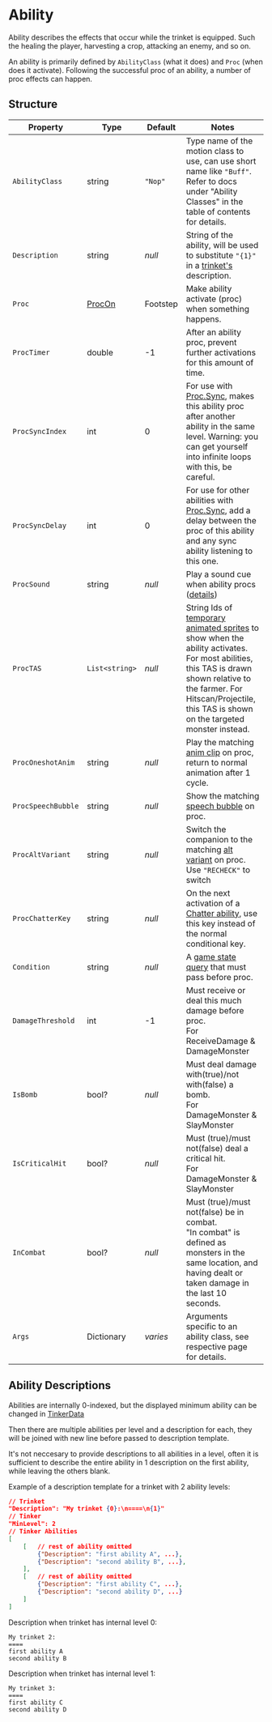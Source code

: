 # Ability

Ability describes the effects that occur while the trinket is equipped. Such the healing the player, harvesting a crop, attacking an enemy, and so on.

An ability is primarily defined by `AbilityClass` (what it does) and `Proc` (when does it activate). Following the successful proc of an ability, a number of proc effects can happen.

## Structure

| Property | Type | Default | Notes |
| -------- | ---- | ------- | ----- |
| `AbilityClass` | string | `"Nop"` | Type name of the motion class to use, can use short name like `"Buff"`. <br>Refer to docs under "Ability Classes" in the table of contents for details. |
| `Description` | string | _null_ | String of the ability, will be used to substitute `"{1}"` in a [trinket's](0-Trinket.md) description. |
| `Proc` | [ProcOn](4.0-Proc.md) | Footstep | Make ability activate (proc) when something happens. |
| `ProcTimer` | double | -1 | After an ability proc, prevent further activations for this amount of time. |
| `ProcSyncIndex`| int | 0 | For use with [Proc.Sync](4.0-Proc.md), makes this ability proc after another ability in the same level. Warning: you can get yourself into infinite loops with this, be careful. |
| `ProcSyncDelay`| int | 0 | For use for other abilities with [Proc.Sync](4.0-Proc.md), add a delay between the proc of this ability and any sync ability listening to this one. |
| `ProcSound` | string | _null_ | Play a sound cue when ability procs ([details](https://stardewvalleywiki.com/Modding:Audio)) |
| `ProcTAS` | `List<string>` | _null_ | String Ids of [temporary animated sprites](6-Temporary%20Animated%20Sprite.md) to show when the ability activates. For most abilities, this TAS is drawn shown relative to the farmer. For Hitscan/Projectile, this TAS is shown on the targeted monster instead. |
| `ProcOneshotAnim` | string | _null_ | Play the matching [anim clip](3.2-Animation%20Clips.md) on proc, return to normal animation after 1 cycle. |
| `ProcSpeechBubble` | string | _null_ | Show the matching [speech bubble](3.3-Speech%20Bubbles.md) on proc. |
| `ProcAltVariant` | string | _null_ | Switch the companion to the matching [alt variant](2-Variant.md) on proc. Use `"RECHECK"` to switch |
| `ProcChatterKey` | string | _null_ | On the next activation of a [Chatter ability](4.z.201-Chatter.md), use this key instead of the normal conditional key. |
| `Condition` | string | _null_ | A [game state query](https://stardewvalleywiki.com/Modding:Game_state_queries) that must pass before proc. |
| `DamageThreshold` | int | -1 | Must receive or deal this much damage before proc.<br>For ReceiveDamage & DamageMonster |
| `IsBomb` | bool? | _null_ | Must deal damage with(true)/not with(false) a bomb.<br>For DamageMonster & SlayMonster |
| `IsCriticalHit` | bool? | _null_ | Must (true)/must not(false) deal a critical hit.<br>For DamageMonster & SlayMonster |
| `InCombat` | bool? | _null_ | Must (true)/must not(false) be in combat.<br>"In combat" is defined as monsters in the same location, and having dealt or taken damage in the last 10 seconds. |
| `Args` | Dictionary | _varies_ | Arguments specific to an ability class, see respective page for details. |

## Ability Descriptions

Abilities are internally 0-indexed, but the displayed minimum ability can be changed in [TinkerData](1-Tinker.md)

Then there are multiple abilities per level and a description for each, they will be joined with new line before passed to description template.

It's not neccesary to provide descriptions to all abilities in a level, often it is sufficient to describe the entire ability in 1 description on the first ability, while leaving the others blank.

Example of a description template for a trinket with 2 ability levels:
```json
// Trinket
"Description": "My trinket {0}:\n====\n{1}"
// Tinker
"MinLevel": 2
// Tinker Abilities
[
    [   // rest of ability omitted
        {"Description": "first ability A", ...},
        {"Description": "second ability B", ...},
    ],
    [   // rest of ability omitted
        {"Description": "first ability C", ...},
        {"Description": "second ability D", ...}
    ]
]
```

Description when trinket has internal level 0:
```
My trinket 2:
====
first ability A
second ability B
```

Description when trinket has internal level 1:
```
My trinket 3:
====
first ability C
second ability D
```
